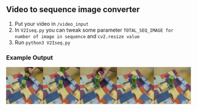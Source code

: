 
## Video to sequence image converter

1. Put your video in `/video_input`
2. In `V2Iseq.py` you can tweak some parameter `TOTAL_SEQ_IMAGE for number of image in sequence` and `cv2.resize value`
3. Run `python3 V2Iseq.py`



### Example Output

![alt text](https://github.com/irfanrah/video2imageseq/blob/main/image_output/2block_stack17_view2.jpg?raw=true)
